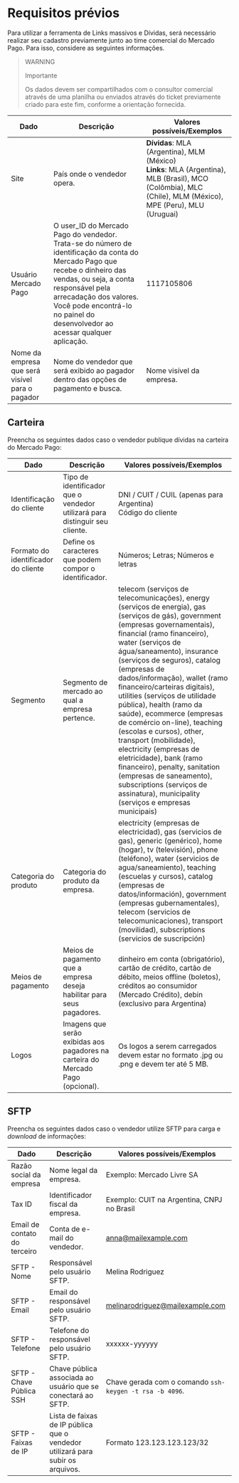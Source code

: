 # Requisitos prévios

Para utilizar a ferramenta de Links massivos e Dívidas, será necessário realizar seu cadastro previamente junto ao time comercial do Mercado Pago. Para isso, considere as seguintes informações.

> WARNING
>
> Importante
>
> Os dados devem ser compartilhados com o consultor comercial através de uma planilha ou enviados através do ticket previamente criado para este fim, conforme a orientação fornecida.

| Dado                             | Descrição                                                                                                                                                      | Valores possíveis/Exemplos                                                                                           |
|----------------------------------|------------------------------------------------------------------------------------------------------------------------------------------------------------------|---------------------------------------------------------------------------------------------------------------------|
| Site                         | País onde o vendedor opera.                                                                                                                                    | **Dívidas**: MLA (Argentina), MLM (México) <br> **Links**: MLA (Argentina), MLB (Brasil), MCO (Colômbia), MLC (Chile), MLM (México), MPE (Peru), MLU (Uruguai)        |
| Usuário Mercado Pago         | O user_ID do Mercado Pago do vendedor. Trata-se do número de identificação da conta do Mercado Pago que recebe o dinheiro das vendas, ou seja, a conta responsável pela arrecadação dos valores. Você pode encontrá-lo no painel do desenvolvedor ao acessar qualquer aplicação. | 1117105806                                                                                                                                                            |
| Nome da empresa que será visível para o pagador | Nome do vendedor que será exibido ao pagador dentro das opções de pagamento e busca.                                                        | Nome visível da empresa.                                                                                      |

## Carteira 

Preencha os seguintes dados caso o vendedor publique dívidas na carteira do Mercado Pago:

| Dado                        | Descrição                                                                                                         | Valores possíveis/Exemplos                                                                                                    |
|-----------------------------|---------------------------------------------------------------------------------------------------------------------|------------------------------------------------------------------------------------------------------------------------------|
| Identificação do cliente  | Tipo de identificador que o vendedor utilizará para distinguir seu cliente.                                      | DNI / CUIT / CUIL (apenas para Argentina) <br> Código do cliente                                                                         |
| Formato do identificador do cliente | Define os caracteres que podem compor o identificador.                                                          | Números; Letras; Números e letras                                                                                            |
| Segmento                     | Segmento de mercado ao qual a empresa pertence.                                                                   | telecom (serviços de telecomunicações), energy (serviços de energia), gas (serviços de gás), government (empresas governamentais), financial (ramo financeiro), water (serviços de água/saneamento), insurance (serviços de seguros), catalog (empresas de dados/informação), wallet (ramo financeiro/carteiras digitais), utilities (serviços de utilidade pública), health (ramo da saúde), ecommerce (empresas de comércio on-line), teaching (escolas e cursos), other, transport (mobilidade), electricity (empresas de eletricidade), bank (ramo financeiro), penalty, sanitation (empresas de saneamento), subscriptions (serviços de assinatura), municipality (serviços e empresas municipais) |
| Categoria do produto      | Categoria do produto da empresa.                                                                              | electricity (empresas de electricidad), gas (servicios de gas), generic (genérico), home (hogar), tv (televisión), phone (teléfono), water (servicios de agua/saneamiento), teaching (escuelas y cursos), catalog (empresas de datos/información), government (empresas gubernamentales), telecom (servicios de telecomunicaciones), transport (movilidad), subscriptions (servicios de suscripción)                 |
| Meios de pagamento      | Meios de pagamento que a empresa deseja habilitar para seus pagadores.                                                                              | dinheiro em conta (obrigatório), cartão de crédito, cartão de débito, meios offline (boletos), créditos ao consumidor (Mercado Crédito), debin (exclusivo para Argentina)                     |
| Logos                       | Imagens que serão exibidas aos pagadores na carteira do Mercado Pago (opcional).                        | Os logos a serem carregados devem estar no formato .jpg ou .png e devem ter até 5 MB. |

## SFTP

Preencha os seguintes dados caso o vendedor utilize SFTP para carga e _download_ de informações:

| Dado                          | Descrição                                                                                       | Valores possíveis/Exemplos                                                                                   |
|-------------------------------|-------------------------------------------------------------------------------------------------|-------------------------------------------------------------------------------------------------------------|
| Razão social da empresa       | Nome legal da empresa.                                                                         | Exemplo: Mercado Livre SA                                                                                    |
| Tax ID                        | Identificador fiscal da empresa.                                                               | Exemplo: CUIT na Argentina, CNPJ no Brasil                                                                   |
| Email de contato do terceiro   | Conta de e-mail do vendedor.                                                                   | anna@mailexample.com                                                                                        |
| SFTP - Nome                   | Responsável pelo usuário SFTP.                                                                  | Melina Rodriguez                                                                                           |
| SFTP - Email                  | Email do responsável pelo usuário SFTP.                                                         | melinarodriguez@mailexample.com                                                                            |
| SFTP - Telefone                | Telefone do responsável pelo usuário SFTP.                                                      | xxxxxx-yyyyyy                                                                                               |
| SFTP - Chave Pública SSH      | Chave pública associada ao usuário que se conectará ao SFTP.                                    | Chave gerada com o comando `ssh-keygen -t rsa -b 4096`.                                                     |
| SFTP - Faixas de IP           | Lista de faixas de IP pública que o vendedor utilizará para subir os arquivos.                  | Formato 123.123.123.123/32                                                                                 |